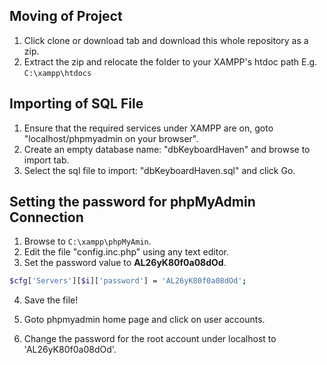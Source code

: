 ## Moving of Project

1. Click clone or download tab and download this whole repository as a zip.
2. Extract the zip and relocate the folder to your XAMPP's htdoc path E.g. `C:\xampp\htdocs`


## Importing of SQL File
 
1. Ensure that the required services under XAMPP are on, goto "localhost/phpmyadmin on your browser".
2. Create an empty database name: "dbKeyboardHaven" and browse to import tab.
3. Select the sql file to import: "dbKeyboardHaven.sql" and click Go.




## Setting the password for phpMyAdmin Connection
1. Browse to `C:\xampp\phpMyAmin`.
2. Edit the file "config.inc.php" using any text editor.
3. Set the password value to **AL26yK80f0a08dOd**.
```sh
$cfg['Servers'][$i]['password'] = 'AL26yK80f0a08dOd';
```
4. Save the file!

5. Goto phpmyadmin home page and click on user accounts.
6. Change the password for the root account under localhost to 'AL26yK80f0a08dOd'.








